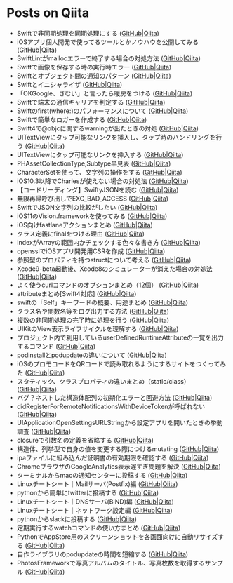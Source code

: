 Posts on Qiita
=====

* Swiftで非同期処理を同期処理にする ([GitHub](./Swiftで非同期処理を同期処理にする.md)|[Qiita](https://qiita.com/shtnkgm/items/d552bd3cf709266a9050))
* iOSアプリ個人開発で使ってるツールとかノウハウを公開してみる ([GitHub](./iOSアプリ個人開発で使ってるツールとかノウハウを公開してみる.md)|[Qiita](https://qiita.com/shtnkgm/items/8d8d633be9e3ab1a504a))
* SwiftLintがmallocエラーで終了する場合の対処方法 ([GitHub](./SwiftLintがmallocエラーで終了する場合の対処方法.md)|[Qiita](https://qiita.com/shtnkgm/items/b55ec64961a139624ec8))
* Swiftで画像を保存する時の実行時エラー ([GitHub](./Swiftで画像を保存する時の実行時エラー.md)|[Qiita](https://qiita.com/shtnkgm/items/50cc3e78948ff44c7d88))
* Swiftとオブジェクト間の通知のパターン ([GitHub](./Swiftとオブジェクト間の通知のパターン.md)|[Qiita](https://qiita.com/shtnkgm/items/f07f1c61985214ceb7b3))
* Swiftとイニシャライザ ([GitHub](./Swiftとイニシャライザ.md)|[Qiita](https://qiita.com/shtnkgm/items/8b7979fc84a3cc065238))
* 「OKGoogle、さむい」と言ったら暖房をつける ([GitHub](./「OKGoogle、さむい」と言ったら暖房をつける.md)|[Qiita](https://qiita.com/shtnkgm/items/8b432aefce4d584e976b))
* Swiftで端末の通信キャリアを判定する ([GitHub](./Swiftで端末の通信キャリアを判定する.md)|[Qiita](https://qiita.com/shtnkgm/items/7e24d37b2a35df88f22f))
* Swiftのfirst(where:)のパフォーマンスについて ([GitHub](./Swiftのfirst(where:)のパフォーマンスについて.md)|[Qiita](https://qiita.com/shtnkgm/items/928630d692cf1e5b0846))
* Swiftで簡単なロガーを作成する ([GitHub](./Swiftで簡単なロガーを作成する.md)|[Qiita](https://qiita.com/shtnkgm/items/cf68a736f81b958c71f9))
* Swift4で@objcに関するwarningが出たときの対処 ([GitHub](./Swift4で@objcに関するwarningが出たときの対処.md)|[Qiita](https://qiita.com/shtnkgm/items/caaad31a2d662ffe8755))
* UITextViewにタップ可能なリンクを挿入し、タップ時のハンドリングを行う ([GitHub](./UITextViewにタップ可能なリンクを挿入し、タップ時のハンドリングを行う.md)|[Qiita](https://qiita.com/shtnkgm/items/0009ef445a96126d7b16))
* UITextViewにタップ可能なリンクを挿入する ([GitHub](./UITextViewにタップ可能なリンクを挿入する.md)|[Qiita](https://qiita.com/shtnkgm/items/3c8b6b794219fbf087ba))
* PHAssetCollectionType,Subtype早見表 ([GitHub](./PHAssetCollectionType,Subtype早見表.md)|[Qiita](https://qiita.com/shtnkgm/items/5b14d41685226f5c5e4b))
* CharacterSetを使って、文字列の操作をする ([GitHub](./CharacterSetを使って、文字列の操作をする.md)|[Qiita](https://qiita.com/shtnkgm/items/83e88f230366adfad8e8))
* iOS10.3以降でCharlesが使えない場合の対処法 ([GitHub](./iOS10.3以降でCharlesが使えない場合の対処法.md)|[Qiita](https://qiita.com/shtnkgm/items/cd32df0c7b4bd424f107))
* 【コードリーディング】SwiftyJSONを読む ([GitHub](./【コードリーディング】SwiftyJSONを読む.md)|[Qiita](https://qiita.com/shtnkgm/items/94faadfdc03c5a161514))
* 無限再帰呼び出しでEXC_BAD_ACCESS ([GitHub](./無限再帰呼び出しでEXC_BAD_ACCESS.md)|[Qiita](https://qiita.com/shtnkgm/items/82e1b51a56378af69b17))
* SwiftでJSON文字列の比較がしたい ([GitHub](./SwiftでJSON文字列の比較がしたい.md)|[Qiita](https://qiita.com/shtnkgm/items/522978bea204403561ee))
* iOS11のVision.frameworkを使ってみる ([GitHub](./iOS11のVision.frameworkを使ってみる.md)|[Qiita](https://qiita.com/shtnkgm/items/43e97595392168e6ada8))
* iOS向けfastlaneアクションまとめ ([GitHub](./iOS向けfastlaneアクションまとめ.md)|[Qiita](https://qiita.com/shtnkgm/items/c48ed2fba6477c9ed2b7))
* クラス定義にfinalをつける理由 ([GitHub](./クラス定義にfinalをつける理由.md)|[Qiita](https://qiita.com/shtnkgm/items/c985ab4b314b8572eccd))
* indexがArrayの範囲内かチェックする色々な書き方 ([GitHub](./indexがArrayの範囲内かチェックする色々な書き方.md)|[Qiita](https://qiita.com/shtnkgm/items/f02553cb6bb16a59d8fe))
* opensslでiOSアプリ開発用CSRを作成 ([GitHub](./opensslでiOSアプリ開発用CSRを作成.md)|[Qiita](https://qiita.com/shtnkgm/items/2c9c5eb432c940d66e05))
* 参照型のプロパティを持つstructについて考える ([GitHub](./参照型のプロパティを持つstructについて考える.md)|[Qiita](https://qiita.com/shtnkgm/items/2063b3b389f7f27d49e2))
* Xcode9-beta起動後、Xcode8のシミュレーターが消えた場合の対処法 ([GitHub](./Xcode9-beta起動後、Xcode8のシミュレーターが消えた場合の対処法.md)|[Qiita](https://qiita.com/shtnkgm/items/24762c61d4885e188699))
* よく使うcurlコマンドのオプションまとめ（12個） ([GitHub](./よく使うcurlコマンドのオプションまとめ（12個）.md)|[Qiita](https://qiita.com/shtnkgm/items/45b4cd274fa813d29539))
* attributeまとめ[Swift4対応] ([GitHub](./attributeまとめ[Swift4対応].md)|[Qiita](https://qiita.com/shtnkgm/items/a793f26445f2b8390bee))
* swiftの「Self」キーワードの概要、用途まとめ ([GitHub](./swiftの「Self」キーワードの概要、用途まとめ.md)|[Qiita](https://qiita.com/shtnkgm/items/63b453069ff6b745c04b))
* クラス名や関数名等をログ出力する方法 ([GitHub](./クラス名や関数名等をログ出力する方法.md)|[Qiita](https://qiita.com/shtnkgm/items/de9cf3d85ccd0cef0a81))
* 複数の非同期処理の完了時に処理を行う ([GitHub](./複数の非同期処理の完了時に処理を行う.md)|[Qiita](https://qiita.com/shtnkgm/items/d9b78365a12b08d5bde1))
* UIKitのView表示ライフサイクルを理解する ([GitHub](./UIKitのView表示ライフサイクルを理解する.md)|[Qiita](https://qiita.com/shtnkgm/items/f133f73baaa71172efb2))
* プロジェクト内で利用しているuserDefinedRuntimeAttributeの一覧を出力するコマンド ([GitHub](./プロジェクト内で利用しているuserDefinedRuntimeAttributeの一覧を出力するコマンド.md)|[Qiita](https://qiita.com/shtnkgm/items/96ea4df3f85f1e1fa4f0))
* podinstallとpodupdateの違いについて ([GitHub](./podinstallとpodupdateの違いについて.md)|[Qiita](https://qiita.com/shtnkgm/items/db45fd85c63696fd769b))
* iOSのプロモコードをQRコードで読み取れるようにするサイトをつくってみた ([GitHub](./iOSのプロモコードをQRコードで読み取れるようにするサイトをつくってみた.md)|[Qiita](https://qiita.com/shtnkgm/items/1e305bca3eaf33b0d2cd))
* スタティック、クラスプロパティの違いまとめ（static/class） ([GitHub](./スタティック、クラスプロパティの違いまとめ（static/class）.md)|[Qiita](https://qiita.com/shtnkgm/items/b1cdedc1c7d4bfe6e9fe))
* バグ？ネストした構造体配列の初期化エラーと回避方法 ([GitHub](./バグ？ネストした構造体配列の初期化エラーと回避方法.md)|[Qiita](https://qiita.com/shtnkgm/items/244bea4738c00249c831))
* didRegisterForRemoteNotificationsWithDeviceTokenが呼ばれない ([GitHub](./didRegisterForRemoteNotificationsWithDeviceTokenが呼ばれない.md)|[Qiita](https://qiita.com/shtnkgm/items/ac884684d41228f66838))
* UIApplicationOpenSettingsURLStringから設定アプリを開いたときの挙動調査 ([GitHub](./UIApplicationOpenSettingsURLStringから設定アプリを開いたときの挙動調査.md)|[Qiita](https://qiita.com/shtnkgm/items/3c32718b4ac7be4d2463))
* closureで引数名の定義を省略する ([GitHub](./closureで引数名の定義を省略する.md)|[Qiita](https://qiita.com/shtnkgm/items/a09bb54b226b8394887d))
* 構造体、列挙型で自身の値を変更する際につけるmutating ([GitHub](./構造体、列挙型で自身の値を変更する際につけるmutating.md)|[Qiita](https://qiita.com/shtnkgm/items/3a00117c9b918616d116))
* ipaファイルに組み込んだ証明書の有効期限を確認する ([GitHub](./ipaファイルに組み込んだ証明書の有効期限を確認する.md)|[Qiita](https://qiita.com/shtnkgm/items/3a8503aa8d046604b7cf))
* ChromeブラウザのGoogleAnalytics表示遅すぎ問題を解決 ([GitHub](./ChromeブラウザのGoogleAnalytics表示遅すぎ問題を解決.md)|[Qiita](https://qiita.com/shtnkgm/items/db51756b510fdf060c17))
* ターミナルからmacの通知センターに投稿する ([GitHub](./ターミナルからmacの通知センターに投稿する.md)|[Qiita](https://qiita.com/shtnkgm/items/4fd5cbbbe203dde998ec))
* Linuxチートシート｜Mailサーバ(Postfix)編 ([GitHub](./Linuxチートシート｜Mailサーバ(Postfix)編.md)|[Qiita](https://qiita.com/shtnkgm/items/fd0b74cb5a5088d2e65a))
* pythonから簡単にtwitterに投稿する ([GitHub](./pythonから簡単にtwitterに投稿する.md)|[Qiita](https://qiita.com/shtnkgm/items/cc55be0e09b484ce8e43))
* Linuxチートシート｜DNSサーバ(BIND)編 ([GitHub](./Linuxチートシート｜DNSサーバ(BIND)編.md)|[Qiita](https://qiita.com/shtnkgm/items/b047de0bda696f9bf8ed))
* Linuxチートシート｜ネットワーク設定編 ([GitHub](./Linuxチートシート｜ネットワーク設定編.md)|[Qiita](https://qiita.com/shtnkgm/items/11ea9609f246c633a878))
* pythonからslackに投稿する ([GitHub](./pythonからslackに投稿する.md)|[Qiita](https://qiita.com/shtnkgm/items/4f0e4dcbb9eb52fdf316))
* 定期実行するwatchコマンドの使い方まとめ ([GitHub](./定期実行するwatchコマンドの使い方まとめ.md)|[Qiita](https://qiita.com/shtnkgm/items/2aa204f2b52f24d02ff3))
* PythonでAppStore用のスクリーンショットを各画面向けに自動リサイズする ([GitHub](./PythonでAppStore用のスクリーンショットを各画面向けに自動リサイズする.md)|[Qiita](https://qiita.com/shtnkgm/items/5323cc35acef649231d6))
* 自作ライブラリのpodupdateの時間を短縮する ([GitHub](./自作ライブラリのpodupdateの時間を短縮する.md)|[Qiita](https://qiita.com/shtnkgm/items/5dab01d94ca47424287a))
* PhotosFrameworkで写真アルバムのタイトル、写真枚数を取得するサンプル ([GitHub](./PhotosFrameworkで写真アルバムのタイトル、写真枚数を取得するサンプル.md)|[Qiita](https://qiita.com/shtnkgm/items/4cec3978efb192787788))

